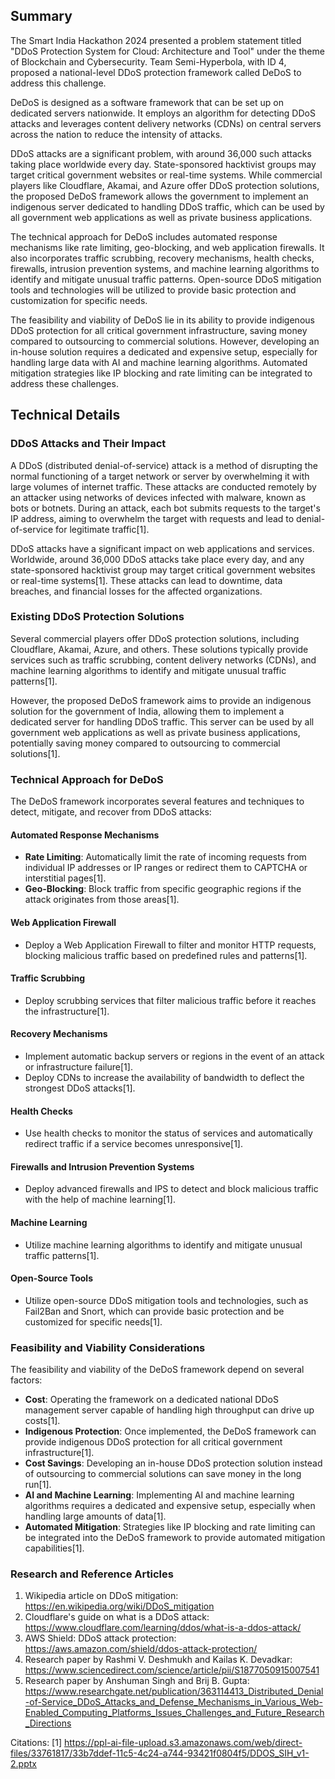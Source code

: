 ## Summary

The Smart India Hackathon 2024 presented a problem statement titled "DDoS Protection System for Cloud: Architecture and Tool" under the theme of Blockchain and Cybersecurity. Team Semi-Hyperbola, with ID 4, proposed a national-level DDoS protection framework called DeDoS to address this challenge.

DeDoS is designed as a software framework that can be set up on dedicated servers nationwide. It employs an algorithm for detecting DDoS attacks and leverages content delivery networks (CDNs) on central servers across the nation to reduce the intensity of attacks.

DDoS attacks are a significant problem, with around 36,000 such attacks taking place worldwide every day. State-sponsored hacktivist groups may target critical government websites or real-time systems. While commercial players like Cloudflare, Akamai, and Azure offer DDoS protection solutions, the proposed DeDoS framework allows the government to implement an indigenous server dedicated to handling DDoS traffic, which can be used by all government web applications as well as private business applications.

The technical approach for DeDoS includes automated response mechanisms like rate limiting, geo-blocking, and web application firewalls. It also incorporates traffic scrubbing, recovery mechanisms, health checks, firewalls, intrusion prevention systems, and machine learning algorithms to identify and mitigate unusual traffic patterns. Open-source DDoS mitigation tools and technologies will be utilized to provide basic protection and customization for specific needs.

The feasibility and viability of DeDoS lie in its ability to provide indigenous DDoS protection for all critical government infrastructure, saving money compared to outsourcing to commercial solutions. However, developing an in-house solution requires a dedicated and expensive setup, especially for handling large data with AI and machine learning algorithms. Automated mitigation strategies like IP blocking and rate limiting can be integrated to address these challenges.

## Technical Details

### DDoS Attacks and Their Impact

A DDoS (distributed denial-of-service) attack is a method of disrupting the normal functioning of a target network or server by overwhelming it with large volumes of internet traffic. These attacks are conducted remotely by an attacker using networks of devices infected with malware, known as bots or botnets. During an attack, each bot submits requests to the target's IP address, aiming to overwhelm the target with requests and lead to denial-of-service for legitimate traffic[1].

DDoS attacks have a significant impact on web applications and services. Worldwide, around 36,000 DDoS attacks take place every day, and any state-sponsored hacktivist group may target critical government websites or real-time systems[1]. These attacks can lead to downtime, data breaches, and financial losses for the affected organizations.

### Existing DDoS Protection Solutions

Several commercial players offer DDoS protection solutions, including Cloudflare, Akamai, Azure, and others. These solutions typically provide services such as traffic scrubbing, content delivery networks (CDNs), and machine learning algorithms to identify and mitigate unusual traffic patterns[1].

However, the proposed DeDoS framework aims to provide an indigenous solution for the government of India, allowing them to implement a dedicated server for handling DDoS traffic. This server can be used by all government web applications as well as private business applications, potentially saving money compared to outsourcing to commercial solutions[1].

### Technical Approach for DeDoS

The DeDoS framework incorporates several features and techniques to detect, mitigate, and recover from DDoS attacks:

#### Automated Response Mechanisms
- **Rate Limiting**: Automatically limit the rate of incoming requests from individual IP addresses or IP ranges or redirect them to CAPTCHA or interstitial pages[1].
- **Geo-Blocking**: Block traffic from specific geographic regions if the attack originates from those areas[1].

#### Web Application Firewall
- Deploy a Web Application Firewall to filter and monitor HTTP requests, blocking malicious traffic based on predefined rules and patterns[1].

#### Traffic Scrubbing
- Deploy scrubbing services that filter malicious traffic before it reaches the infrastructure[1].

#### Recovery Mechanisms
- Implement automatic backup servers or regions in the event of an attack or infrastructure failure[1].
- Deploy CDNs to increase the availability of bandwidth to deflect the strongest DDoS attacks[1].

#### Health Checks
- Use health checks to monitor the status of services and automatically redirect traffic if a service becomes unresponsive[1].

#### Firewalls and Intrusion Prevention Systems
- Deploy advanced firewalls and IPS to detect and block malicious traffic with the help of machine learning[1].

#### Machine Learning
- Utilize machine learning algorithms to identify and mitigate unusual traffic patterns[1].

#### Open-Source Tools
- Utilize open-source DDoS mitigation tools and technologies, such as Fail2Ban and Snort, which can provide basic protection and be customized for specific needs[1].

### Feasibility and Viability Considerations

The feasibility and viability of the DeDoS framework depend on several factors:

- **Cost**: Operating the framework on a dedicated national DDoS management server capable of handling high throughput can drive up costs[1].
- **Indigenous Protection**: Once implemented, the DeDoS framework can provide indigenous DDoS protection for all critical government infrastructure[1].
- **Cost Savings**: Developing an in-house DDoS protection solution instead of outsourcing to commercial solutions can save money in the long run[1].
- **AI and Machine Learning**: Implementing AI and machine learning algorithms requires a dedicated and expensive setup, especially when handling large amounts of data[1].
- **Automated Mitigation**: Strategies like IP blocking and rate limiting can be integrated into the DeDoS framework to provide automated mitigation capabilities[1].

### Research and Reference Articles

1. Wikipedia article on DDoS mitigation: https://en.wikipedia.org/wiki/DDoS_mitigation
2. Cloudflare's guide on what is a DDoS attack: https://www.cloudflare.com/learning/ddos/what-is-a-ddos-attack/
3. AWS Shield: DDoS attack protection: https://aws.amazon.com/shield/ddos-attack-protection/
4. Research paper by Rashmi V. Deshmukh and Kailas K. Devadkar: https://www.sciencedirect.com/science/article/pii/S1877050915007541
5. Research paper by Anshuman Singh and Brij B. Gupta: https://www.researchgate.net/publication/363114413_Distributed_Denial-of-Service_DDoS_Attacks_and_Defense_Mechanisms_in_Various_Web-Enabled_Computing_Platforms_Issues_Challenges_and_Future_Research_Directions

Citations:
[1] https://ppl-ai-file-upload.s3.amazonaws.com/web/direct-files/33761817/33b7ddef-11c5-4c24-a744-93421f0804f5/DDOS_SIH_v1-2.pptx
